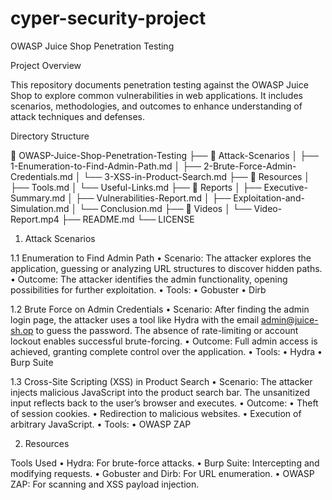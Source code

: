 # cyper-security-project
OWASP Juice Shop Penetration Testing

Project Overview

This repository documents penetration testing against the OWASP Juice Shop to explore common vulnerabilities in web applications. It includes scenarios, methodologies, and outcomes to enhance understanding of attack techniques and defenses.

Directory Structure

📁 OWASP-Juice-Shop-Penetration-Testing
├── 📁 Attack-Scenarios
│   ├── 1-Enumeration-to-Find-Admin-Path.md
│   ├── 2-Brute-Force-Admin-Credentials.md
│   └── 3-XSS-in-Product-Search.md
├── 📁 Resources
│   ├── Tools.md
│   └── Useful-Links.md
├── 📁 Reports
│   ├── Executive-Summary.md
│   ├── Vulnerabilities-Report.md
│   ├── Exploitation-and-Simulation.md
│   └── Conclusion.md
├── 📁 Videos
│   └── Video-Report.mp4
├── README.md
└── LICENSE

1. Attack Scenarios

1.1 Enumeration to Find Admin Path
	•	Scenario:
The attacker explores the application, guessing or analyzing URL structures to discover hidden paths.
	•	Outcome:
The attacker identifies the admin functionality, opening possibilities for further exploitation.
	•	Tools:
	•	Gobuster
	•	Dirb

1.2 Brute Force on Admin Credentials
	•	Scenario:
After finding the admin login page, the attacker uses a tool like Hydra with the email admin@juice-sh.op to guess the password. The absence of rate-limiting or account lockout enables successful brute-forcing.
	•	Outcome:
Full admin access is achieved, granting complete control over the application.
	•	Tools:
	•	Hydra
	•	Burp Suite

1.3 Cross-Site Scripting (XSS) in Product Search
	•	Scenario:
The attacker injects malicious JavaScript into the product search bar. The unsanitized input reflects back to the user’s browser and executes.
	•	Outcome:
	•	Theft of session cookies.
	•	Redirection to malicious websites.
	•	Execution of arbitrary JavaScript.
	•	Tools:
	•	OWASP ZAP

2. Resources

Tools Used
	•	Hydra: For brute-force attacks.
	•	Burp Suite: Intercepting and modifying requests.
	•	Gobuster and Dirb: For URL enumeration.
	•	OWASP ZAP: For scanning and XSS payload injection.


